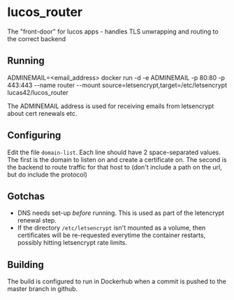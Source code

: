 # lucos_router
The "front-door" for lucos apps - handles TLS unwrapping and routing to the correct backend

## Running
ADMINEMAIL=<email_address> docker run -d -e ADMINEMAIL -p 80:80 -p 443:443 --name router --mount source=letsencrypt,target=/etc/letsencrypt lucas42/lucos_router

The ADMINEMAIL address is used for receiving emails from letsencrypt about cert renewals etc.

## Configuring

Edit the file `domain-list`.  Each line should have 2 space-separated values.  The first is the domain to listen on and create a certificate on.  The second is the backend to route traffic for that host to (don't include a path on the url, but do include the protocol)

## Gotchas

* DNS needs set-up _before_ running.  This is used as part of the letencrypt renewal step.
* If the directory `/etc/letsencrypt` isn't mounted as a volume, then certificates will be re-requested everytime the container restarts, possibly hitting letsencrypt rate limits.

## Building
The build is configured to run in Dockerhub when a commit is pushed to the master branch in github.